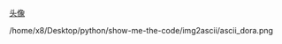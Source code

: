 [头像](https://github.com/sakura213/show-me-the-code/blob/master/img2ascii/ascii_dora.png)

/home/x8/Desktop/python/show-me-the-code/img2ascii/ascii_dora.png
